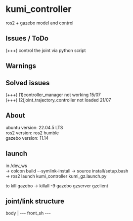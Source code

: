 # kumi_controller
ros2 + gazebo model and control


## Issues / ToDo
(+++) control the joint via python script


## Warnings

## Solved issues
(+++) (1)controller_manager not working             15/07    
(+++) (2)joint_trajectory_controller not loaded     21/07

## About
ubuntu version: 22.04.5 LTS  
ros2 version: ros2 humble  
gazebo version: 11.14

## launch
in /dev_ws  
-> colcon build --symlink-install 
-> source install/setup.bash  
-> ros2 launch kumi_controller kumi_gz.launch.py

to kill gazebo
-> killall -9 gazebo gzserver gzclient

## joint/link structure
body
 |
 --- front_sh --- 